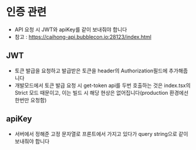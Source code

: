 # 인증 관련

- API 요청 시 JWT와 apiKey를 같이 보내줘야 합니다
- 참고 : https://caihong-api.bubblecon.io:28123/index.html

## JWT

- 토큰 발급을 요청하고 발급받은 토큰을 header의 Authorization필드에 추가해줍니다
- 개발모드에서 토큰 발급 요청 시 get-token api를 두번 호출하는 것은 index.tsx의 Strict 모드 때문이고, 이는 빌드 시 해당 현상은 없어집니다(production 환경에선 한번만 요청함)

## apiKey

- 서버에서 정해준 고정 문자열로 프론트에서 가지고 있다가 query string으로 같이 보내줘야 합니다
